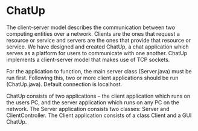 # ChatUp

The client-server model describes the communication between two computing entities over a network. Clients are the ones that request a resource or service and servers are the ones that provide that resource or service. We have designed and created ChatUp, a chat application which serves as a platform for users to communicate with one another. ChatUp implements a client-server model that makes use of TCP sockets.

For the application to function, the main server class (Server.java) must be run first. Following this, two or more client applications should be run (ChatUp.java). Default connection is localhost.

ChatUp consists of two applications – the client application which runs on the users PC, and the server application which runs on any PC on the network.
The Server application consists two classes: Server and ClientController.
The Client application consists of a class Client and a GUI ChatUp.

